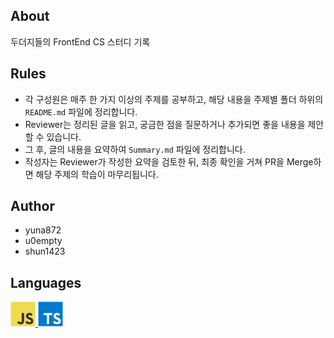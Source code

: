 ## About
두더지들의 FrontEnd CS 스터디 기록

## Rules
- 각 구성원은 매주 한 가지 이상의 주제를 공부하고, 해당 내용을 주제별 폴더 하위의 `README.md` 파일에 정리합니다.
- Reviewer는 정리된 글을 읽고, 궁금한 점을 질문하거나 추가되면 좋을 내용을 제안할 수 있습니다.
- 그 후, 글의 내용을 요약하여 `Summary.md` 파일에 정리합니다.
- 작성자는 Reviewer가 작성한 요약을 검토한 뒤, 최종 확인을 거쳐 PR을 Merge하면 해당 주제의 학습이 마무리됩니다.

## Author
- yuna872
- u0empty
- shun1423

## Languages
<p align="left"> <a href="https://developer.mozilla.org/en-US/docs/Web/JavaScript" target="_blank" rel="noreferrer"> <img src="https://raw.githubusercontent.com/devicons/devicon/master/icons/javascript/javascript-original.svg" alt="javascript" width="40" height="40"/> </a> <a href="https://www.typescriptlang.org/" target="_blank" rel="noreferrer"> <img src="https://raw.githubusercontent.com/devicons/devicon/master/icons/typescript/typescript-original.svg" alt="typescript" width="40" height="40"/> </a> </p>
